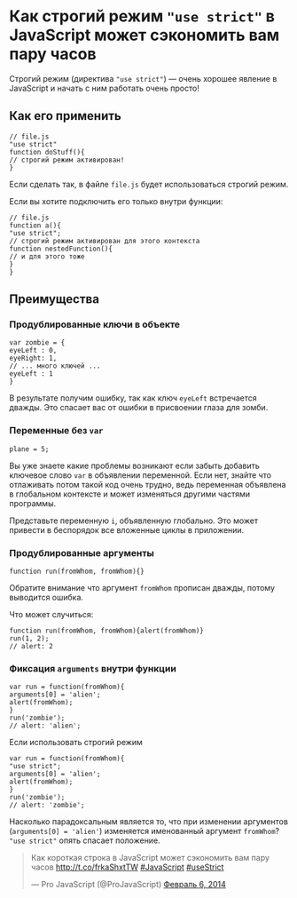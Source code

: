 # Как строгий режим `"use strict"` в JavaScript может сэкономить вам пару часов

Строгий режим (директива `"use strict"`) — очень хорошее явление в JavaScript и 
начать с ним работать очень просто!

## Как его применить

    // file.js
    "use strict"
    function doStuff(){
    // строгий режим активирован!
    }

Если сделать так, в файле `file.js` будет использоваться строгий режим.

Если вы хотите подключить его только внутри функции:

    // file.js
    function a(){
    "use strict";
    // строгий режим активирован для этого контекста
    function nestedFunction(){
    // и для этого тоже
    }
    }

## Преимущества

### Продублированные ключи в объекте

    var zombie = {
    eyeLeft : 0,
    eyeRight: 1,
    // ... много ключей ...
    eyeLeft : 1
    }

В результате получим ошибку, так как ключ `eyeLeft` встречается дважды. Это 
спасает вас от ошибки в присвоении глаза для зомби.

### Переменные без `var`

    plane = 5;

Вы уже знаете какие проблемы возникают если забыть добавить ключевое слово `var` 
в объявлении переменной. Если нет, знайте что отлаживать потом такой код очень 
трудно, ведь переменная объявлена в глобальном контексте и может изменяться 
другими частями программы.

Представьте переменную `i`, объявленную глобально. Это может привести в 
беспорядок все вложенные циклы в приложении.

### Продублированные аргументы

    function run(fromWhom, fromWhom){}

Обратите внимание что аргумент `fromWhom` прописан дважды, потому выводится 
ошибка. 

Что может случиться:

    function run(fromWhom, fromWhom){alert(fromWhom)}
    run(1, 2);
    // alert: 2

### Фиксация `arguments` внутри функции

    var run = function(fromWhom){
    arguments[0] = 'alien';
    alert(fromWhom);
    }
    run('zombie');
    // alert: 'alien';

Если использовать строгий режим

    var run = function(fromWhom){
    "use strict";
    arguments[0] = 'alien';
    alert(fromWhom);
    }
    run('zombie');
    // alert: 'zombie';

Насколько парадоксальным является то, что при изменении аргументов 
(`arguments[0] = 'alien'`) изменяется именованный аргумент `fromWhom`? 
`"use strict"` опять спасает положение.

<blockquote class="twitter-tweet" lang="en"><p>Как короткая строка в JavaScript может сэкономить вам пару часов <a href="http://t.co/frkaShxtTW">http://t.co/frkaShxtTW</a> <a href="https://twitter.com/search?q=%23JavaScript&amp;src=hash">#JavaScript</a> <a href="https://twitter.com/search?q=%23useStrict&amp;src=hash">#useStrict</a></p>&mdash; Pro JavaScript (@ProJavaScript) <a href="https://twitter.com/ProJavaScript/statuses/431487194750918656">Февраль 6, 2014</a></blockquote>
<script async src="//platform.twitter.com/widgets.js" charset="utf-8"></script>